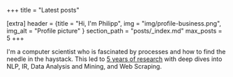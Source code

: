 +++
title = "Latest posts"

[extra]
header = {title = "Hi, I'm Philipp", img = "img/profile-business.png", img_alt = "Profile picture" }
section_path = "posts/_index.md"
max_posts = 5
+++

I'm a computer scientist who is fascinated by processes and how to find the needle in the haystack.
This led to [5 years of research](https://orcid.org/0000-0002-1739-876X) with deep dives into NLP, IR, Data Analysis and Mining, and Web Scraping.
